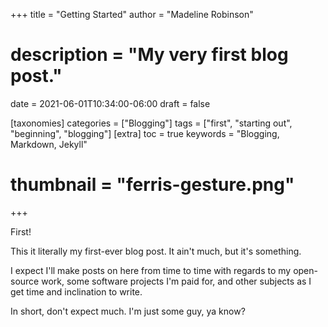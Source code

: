 +++
title = "Getting Started"
author = "Madeline Robinson"
# description = "My very first blog post."
date = 2021-06-01T10:34:00-06:00
draft = false

[taxonomies]
categories = ["Blogging"]
tags = ["first", "starting out", "beginning", "blogging"]
[extra]
toc = true
keywords = "Blogging, Markdown, Jekyll"
# thumbnail = "ferris-gesture.png"
+++

First!

This it literally my first-ever blog post. It ain't much, but it's something.

I expect I'll make posts on here from time to time with regards to my open-source work, some software projects I'm paid for, and other subjects as I get time and inclination to write.

In short, don't expect much. I'm just some guy, ya know?
